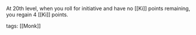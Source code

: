 At 20th level, when you roll for initiative and have no [[Ki]] points remaining, you regain 4 [[Ki]] points.

tags: [[Monk]]
